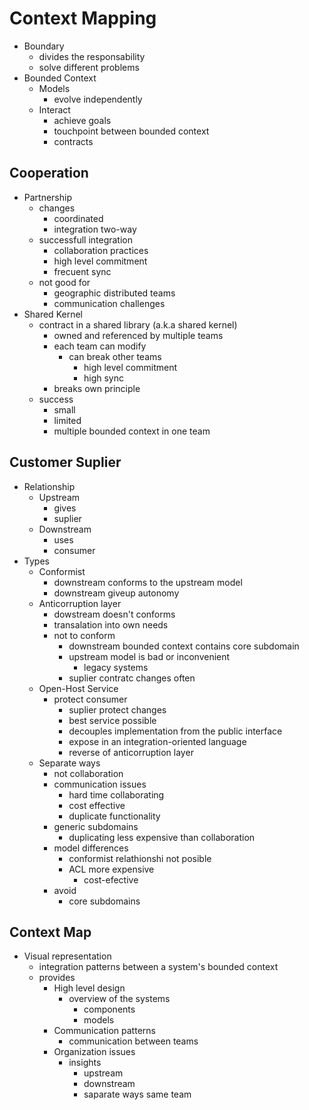 # Context Mapping

- Boundary
  - divides the responsability
  - solve different problems
- Bounded Context
  - Models
    - evolve independently
  - Interact
    - achieve goals
    - touchpoint between bounded context
    - contracts

## Cooperation

- Partnership
  - changes
    - coordinated
    - integration two-way
  - successfull integration
    - collaboration practices
    - high level commitment
    - frecuent sync
  - not good for
    - geographic distributed teams
    - communication challenges
- Shared Kernel
  - contract in a shared library (a.k.a shared kernel)
    - owned and referenced by multiple teams
    - each team can modify
      - can break other teams
        - high level commitment
        - high sync
    - breaks own principle
  - success
    - small
    - limited
    - multiple bounded context in one team

## Customer Suplier

- Relationship
  - Upstream
    - gives
    - suplier
  - Downstream
    - uses
    - consumer
- Types
  - Conformist
    - downstream conforms to the upstream model
    - downstream giveup autonomy
  - Anticorruption layer
    - dowstream doesn't conforms
    - transalation into own needs
    - not to conform
      - downstream bounded context contains core subdomain
      - upstream model is bad or inconvenient
        - legacy systems
      - suplier contratc changes often
  - Open-Host Service
    - protect consumer
      - suplier protect changes
      - best service possible
      - decouples implementation from the public interface
      - expose in an integration-oriented language
      - reverse of anticorruption layer
  - Separate ways
    - not collaboration
    - communication issues
      - hard time collaborating
      - cost effective
      - duplicate functionality
    - generic subdomains
      - duplicating less expensive than collaboration
    - model differences
      - conformist relathionshi not posible
      - ACL more expensive
        - cost-efective
    - avoid
      - core subdomains

## Context Map

- Visual representation
  - integration patterns between a system's bounded context
  - provides
    - High level design
      - overview of the systems
        - components
        - models
    - Communication patterns
      - communication between teams
    - Organization issues
      - insights
        - upstream
        - downstream
        - saparate ways same team
